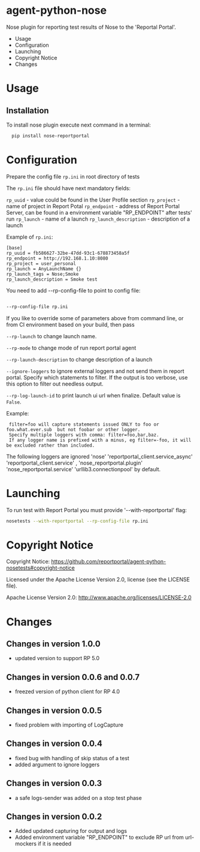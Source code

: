 agent-python-nose
===================


Nose plugin for reporting test results of Nose to the 'Reportal Portal'.

* Usage
* Configuration
* Launching
* Copyright Notice
* Changes

# Usage

## Installation

To install nose plugin execute next command in a terminal:

```bash
  pip install nose-reportportal
```

# Configuration

Prepare the config file `rp.ini` in root directory of tests

The `rp.ini` file should have next mandatory fields:

`rp_uuid` - value could be found in the User Profile section
`rp_project` - name of project in Report Potal
`rp_endpoint` - address of Report Portal Server, can be found in a environment variable "RP_ENDPOINT" after tests' run
`rp_launch` - name of a launch
`rp_launch_description` - description of a launch

Example of `rp.ini`:

```text
[base]
rp_uuid = fb586627-32be-47dd-93c1-678873458a5f
rp_endpoint = http://192.168.1.10:8080
rp_project = user_personal
rp_launch = AnyLaunchName {}
rp_launch_tags = Nose;Smoke
rp_launch_description = Smoke test
```

You need to add --rp-config-file to point to config file:

```bash

--rp-config-file rp.ini

```

If you like to override some of parameters above from command line, or from CI environment based on your build, then pass

`--rp-launch`  to change launch name.

`--rp-mode` to change mode of run report portal agent

`--rp-launch-description` to change description of a launch

`--ignore-loggers` to ignore external loggers and not send them in report portal. Specify which statements to filter. If the output is too verbose, use this option to filter out needless output.

`--rp-log-launch-id` to print launch ui url when finalize. Default value is `False`.

Example:

```
 filter=foo will capture statements issued ONLY to foo or foo.what.ever.sub  but not foobar or other logger. 
 Specify multiple loggers with comma: filter=foo,bar,baz.  
 If any logger name is prefixed with a minus, eg filter=-foo, it will be excluded rather than included.   
```

The following loggers are ignored 
'nose' 
'reportportal_client.service_async' 
'reportportal_client.service' ,
'nose_reportportal.plugin'
'nose_reportportal.service'
'urllib3.connectionpool' 
by default.

# Launching

To run test with Report Portal you must provide '--with-reportportal' flag:

```bash
nosetests --with-reportportal --rp-config-file rp.ini
```

# Copyright Notice

Copyright Notice:  https://github.com/reportportal/agent-python-nosetests#copyright-notice

Licensed under the Apache License Version 2.0, license (see the LICENSE file).

Apache License Version 2.0:  http://www.apache.org/licenses/LICENSE-2.0

# Changes

## Changes in version 1.0.0

* updated version to support RP 5.0


## Changes in version 0.0.6 and 0.0.7 

* freezed version of python client for RP 4.0

## Changes in version 0.0.5 

* fixed problem with importing of LogCapture 

## Changes in version 0.0.4 

* fixed bug with handling of skip status of a test
* added argument to ignore loggers 

## Changes in version 0.0.3 

* a safe logs-sender  was added on a stop test phase  

## Changes in version 0.0.2 

* Added updated capturing for output and logs
* Added environment variable "RP_ENDPOINT" to exclude RP url from url-mockers if it is needed
